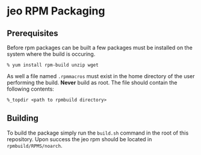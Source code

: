 # jeo RPM Packaging

## Prerequisites

Before rpm packages can be built a few packages must be installed on the system
where the build is occuring.

    % yum install rpm-build unzip wget

As well a file named `.rpmmacros` must exist in the home directory of the user
performing the build. **Never** build as root. The file should contain the
following contents: 

    %_topdir <path to rpmbuild directory>

## Building

To build the package simply run the `build.sh` command in the root of this 
repository. Upon success the jeo rpm should be located in `rpmbuild/RPMS/noarch`. 

